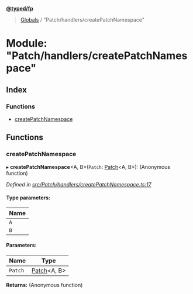 **[@typed/fp](../README.md)**

> [Globals](../globals.md) / "Patch/handlers/createPatchNamespace"

# Module: "Patch/handlers/createPatchNamespace"

## Index

### Functions

* [createPatchNamespace](_patch_handlers_createpatchnamespace_.md#createpatchnamespace)

## Functions

### createPatchNamespace

▸ **createPatchNamespace**\<A, B>(`Patch`: [Patch](../interfaces/_patch_patch_.patch.md)\<A, B>): (Anonymous function)

*Defined in [src/Patch/handlers/createPatchNamespace.ts:17](https://github.com/TylorS/typed-fp/blob/ac98ca1/src/Patch/handlers/createPatchNamespace.ts#L17)*

#### Type parameters:

Name |
------ |
`A` |
`B` |

#### Parameters:

Name | Type |
------ | ------ |
`Patch` | [Patch](../interfaces/_patch_patch_.patch.md)\<A, B> |

**Returns:** (Anonymous function)
